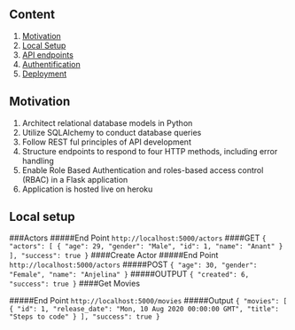 ## Content

1. [Motivation](#motivation)
2. [Local Setup](#local_setup)
3. [API endpoints](#api)
4. [Authentification](#authentification)
5. [Deployment](#deployment)


<a name="motivation"></a>
## Motivation
1. Architect relational database models in Python
2. Utilize SQLAlchemy to conduct database queries
3. Follow REST ful principles of API development
4. Structure endpoints to respond to four HTTP methods, including error handling
5. Enable Role Based Authentication and roles-based access control (RBAC) in a Flask application
6. Application is hosted live on heroku





<a name="local_setup"></a>
## Local setup
###Actors
#####End Point
 `http://localhost:5000/actors`
####GET
`{
    "actors": [
        {
            "age": 29,
            "gender": "Male",
            "id": 1,
            "name": "Anant"
        }
        ],
    "success": true
}`
####Create Actor
#####End Point
 `http://localhost:5000/actors`
#####POST
`
        {
            "age": 30,
            "gender": "Female",
            "name": "Anjelina"
        }
  `
#####OUTPUT
`{
    "created": 6,
    "success": true
}`
####Get Movies

#####End Point
`http://localhost:5000/movies`
#####Output
`{
    "movies": [
        {
            "id": 1,
            "release_date": "Mon, 10 Aug 2020 00:00:00 GMT",
            "title": "Steps to code"
        }
    ],
    "success": true
}`


